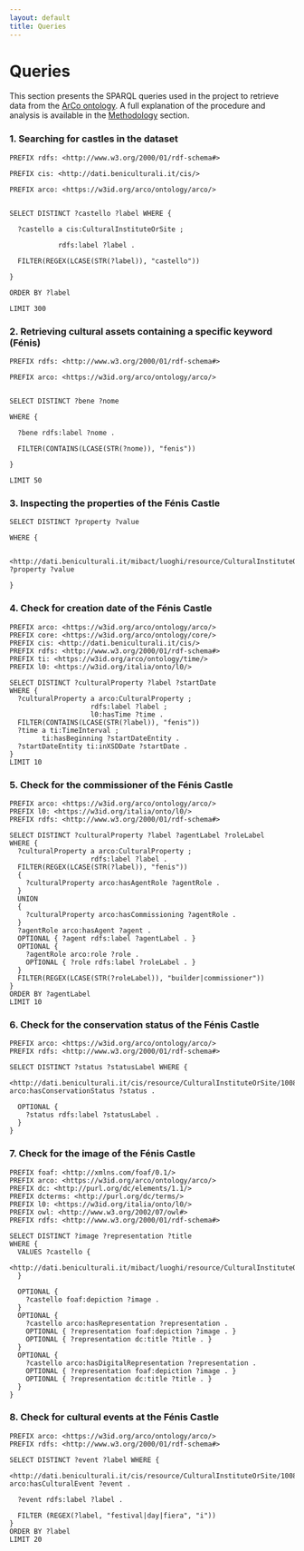 ```yaml
---
layout: default
title: Queries
---
```


# Queries

This section presents the SPARQL queries used in the project to retrieve data from the [ArCo ontology](https://dati.beniculturali.it/lode/extract?lang=it&url=https://raw.githubusercontent.com/ICCD-MiBACT/ArCo/master/ArCo-release/ontologie/arco/arco.owl). A full explanation of the procedure and analysis is available in the [Methodology](./methodology) section.

### 1. Searching for castles in the dataset

```sparql
PREFIX rdfs: <http://www.w3.org/2000/01/rdf-schema#>

PREFIX cis: <http://dati.beniculturali.it/cis/>

PREFIX arco: <https://w3id.org/arco/ontology/arco/>


SELECT DISTINCT ?castello ?label WHERE {

  ?castello a cis:CulturalInstituteOrSite ;
  
            rdfs:label ?label .
            
  FILTER(REGEX(LCASE(STR(?label)), "castello"))
  
}

ORDER BY ?label

LIMIT 300
```

### 2. Retrieving cultural assets containing a specific keyword (Fénis)

```sparql
PREFIX rdfs: <http://www.w3.org/2000/01/rdf-schema#>

PREFIX arco: <https://w3id.org/arco/ontology/arco/>


SELECT DISTINCT ?bene ?nome

WHERE {

  ?bene rdfs:label ?nome .
  
  FILTER(CONTAINS(LCASE(STR(?nome)), "fenis"))
  
}

LIMIT 50
```

### 3. Inspecting the properties of the Fénis Castle

```sparql
SELECT DISTINCT ?property ?value

WHERE {

  <http://dati.beniculturali.it/mibact/luoghi/resource/CulturalInstituteOrSite/100827> ?property ?value
  
}
```

### 4. Check for creation date of the Fénis Castle

```sparql
PREFIX arco: <https://w3id.org/arco/ontology/arco/>
PREFIX core: <https://w3id.org/arco/ontology/core/>
PREFIX cis: <http://dati.beniculturali.it/cis/>
PREFIX rdfs: <http://www.w3.org/2000/01/rdf-schema#>
PREFIX ti: <https://w3id.org/arco/ontology/time/>
PREFIX l0: <https://w3id.org/italia/onto/l0/>

SELECT DISTINCT ?culturalProperty ?label ?startDate
WHERE {
  ?culturalProperty a arco:CulturalProperty ;
                    rdfs:label ?label ;
                    l0:hasTime ?time . 
  FILTER(CONTAINS(LCASE(STR(?label)), "fenis"))
  ?time a ti:TimeInterval ;
        ti:hasBeginning ?startDateEntity .
  ?startDateEntity ti:inXSDDate ?startDate .
}
LIMIT 10
```

### 5. Check for the commissioner of the Fénis Castle

```sparql
PREFIX arco: <https://w3id.org/arco/ontology/arco/>
PREFIX l0: <https://w3id.org/italia/onto/l0/>
PREFIX rdfs: <http://www.w3.org/2000/01/rdf-schema#>

SELECT DISTINCT ?culturalProperty ?label ?agentLabel ?roleLabel
WHERE {
  ?culturalProperty a arco:CulturalProperty ;
                    rdfs:label ?label .
  FILTER(REGEX(LCASE(STR(?label)), "fenis"))
  {
    ?culturalProperty arco:hasAgentRole ?agentRole .
  }
  UNION
  {
    ?culturalProperty arco:hasCommissioning ?agentRole .
  }
  ?agentRole arco:hasAgent ?agent .
  OPTIONAL { ?agent rdfs:label ?agentLabel . }
  OPTIONAL { 
    ?agentRole arco:role ?role .
    OPTIONAL { ?role rdfs:label ?roleLabel . }
  }
  FILTER(REGEX(LCASE(STR(?roleLabel)), "builder|commissioner"))
}
ORDER BY ?agentLabel
LIMIT 10
```

### 6. Check for the conservation status of the Fénis Castle
```sparql
PREFIX arco: <https://w3id.org/arco/ontology/arco/>
PREFIX rdfs: <http://www.w3.org/2000/01/rdf-schema#>

SELECT DISTINCT ?status ?statusLabel WHERE {
  <http://dati.beniculturali.it/cis/resource/CulturalInstituteOrSite/100827> arco:hasConservationStatus ?status .
  
  OPTIONAL {
    ?status rdfs:label ?statusLabel .
  }
}
```

### 7. Check for the image of the Fénis Castle
```sparql
PREFIX foaf: <http://xmlns.com/foaf/0.1/>
PREFIX arco: <https://w3id.org/arco/ontology/arco/>
PREFIX dc: <http://purl.org/dc/elements/1.1/>
PREFIX dcterms: <http://purl.org/dc/terms/>
PREFIX l0: <https://w3id.org/italia/onto/l0/>
PREFIX owl: <http://www.w3.org/2002/07/owl#>
PREFIX rdfs: <http://www.w3.org/2000/01/rdf-schema#>

SELECT DISTINCT ?image ?representation ?title
WHERE {
  VALUES ?castello {
    <http://dati.beniculturali.it/mibact/luoghi/resource/CulturalInstituteOrSite/100827>
  }

  OPTIONAL {
    ?castello foaf:depiction ?image .
  }
  OPTIONAL {
    ?castello arco:hasRepresentation ?representation .
    OPTIONAL { ?representation foaf:depiction ?image . }
    OPTIONAL { ?representation dc:title ?title . }
  }
  OPTIONAL {
    ?castello arco:hasDigitalRepresentation ?representation .
    OPTIONAL { ?representation foaf:depiction ?image . }
    OPTIONAL { ?representation dc:title ?title . }
  }
}
```

### 8. Check for cultural events at the Fénis Castle
```sparql
PREFIX arco: <https://w3id.org/arco/ontology/arco/>
PREFIX rdfs: <http://www.w3.org/2000/01/rdf-schema#>

SELECT DISTINCT ?event ?label WHERE {
  <http://dati.beniculturali.it/cis/resource/CulturalInstituteOrSite/100827> arco:hasCulturalEvent ?event .

  ?event rdfs:label ?label .

  FILTER (REGEX(?label, "festival|day|fiera", "i"))
}
ORDER BY ?label
LIMIT 20
```
